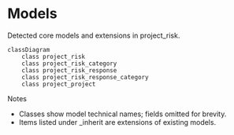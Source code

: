 # Models

Detected core models and extensions in project_risk.

```mermaid
classDiagram
    class project_risk
    class project_risk_category
    class project_risk_response
    class project_risk_response_category
    class project_project
```

Notes
- Classes show model technical names; fields omitted for brevity.
- Items listed under _inherit are extensions of existing models.
